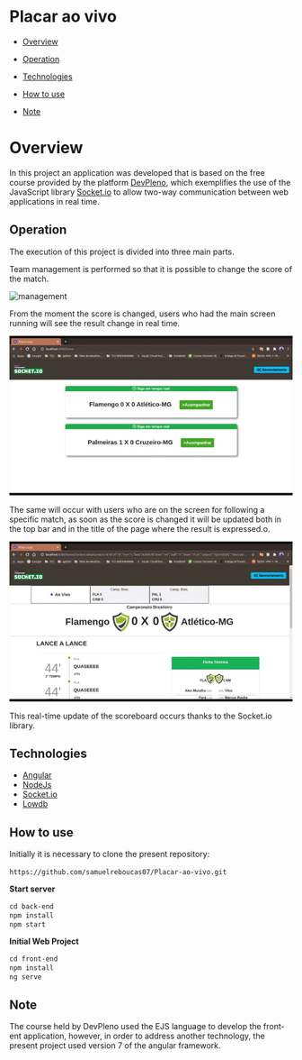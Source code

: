 
# Placar ao vivo

* [Overview](#overview)

* [Operation](#operation)

* [Technologies](#technologies)

* [How to use](#How-to-use)

* [Note](#note)

# Overview

In this project an application was developed that is based on the free course provided by the platform [DevPleno](https://devpleno.com/), which exemplifies the use of the JavaScript library [Socket.io](https://socket.io/) to allow two-way communication between web applications in real time.

## Operation
The execution of this project is divided into three main parts.

Team management is performed so that it is possible to change the score of the match.

![management](https://github.com/samuelreboucas07/Placar-ao-vivo/blob/master/assets/gerenciamento.gif)

From the moment the score is changed, users who had the main screen running will see the result change in real time.

![home](https://github.com/samuelreboucas07/Placar-ao-vivo/blob/master/assets/main.gif)

The same will occur with users who are on the screen for following a specific match, as soon as the score is changed it will be updated both in the top bar and in the title of the page where the result is expressed.o.

![details](https://github.com/samuelreboucas07/Placar-ao-vivo/blob/master/assets/detalhes.gif)

This real-time update of the scoreboard occurs thanks to the Socket.io library.

## Technologies

* [Angular](https://angular.io/)
* [NodeJs](https://nodejs.org/en/)
* [Socket.io](https://socket.io/)
* [Lowdb](https://github.com/typicode/lowdb)

## How to use

Initially it is necessary to clone the present repository:

``` https://github.com/samuelreboucas07/Placar-ao-vivo.git ```

**Start server** 
```
cd back-end
npm install 
npm start
```
**Initial Web Project**
```
cd front-end
npm install 
ng serve
```

## Note

The course held by DevPleno used the EJS language to develop the front-ent application, however, in order to address another technology, the present project used version 7 of the angular framework.
